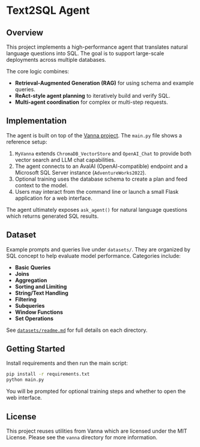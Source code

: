 # Text2SQL Agent

## Overview
This project implements a high-performance agent that translates natural language questions into SQL. The goal is to support large-scale deployments across multiple databases.

The core logic combines:
- **Retrieval-Augmented Generation (RAG)** for using schema and example queries.
- **ReAct-style agent planning** to iteratively build and verify SQL.
- **Multi-agent coordination** for complex or multi-step requests.

## Implementation
The agent is built on top of the [Vanna project](https://github.com/vanna-ai/vanna). The `main.py` file shows a reference setup:

1. `MyVanna` extends `ChromaDB_VectorStore` and `OpenAI_Chat` to provide both vector search and LLM chat capabilities.
2. The agent connects to an AvalAI (OpenAI-compatible) endpoint and a Microsoft SQL Server instance (`AdventureWorks2022`).
3. Optional training uses the database schema to create a plan and feed context to the model.
4. Users may interact from the command line or launch a small Flask application for a web interface.

The agent ultimately exposes `ask_agent()` for natural language questions which returns generated SQL results.

## Dataset
Example prompts and queries live under `datasets/`. They are organized by SQL concept to help evaluate model performance. Categories include:
- **Basic Queries**
- **Joins**
- **Aggregation**
- **Sorting and Limiting**
- **String/Text Handling**
- **Filtering**
- **Subqueries**
- **Window Functions**
- **Set Operations**

See [`datasets/readme.md`](datasets/readme.md) for full details on each directory.

## Getting Started
Install requirements and then run the main script:
```bash
pip install -r requirements.txt
python main.py
```
You will be prompted for optional training steps and whether to open the web interface.

## License
This project reuses utilities from Vanna which are licensed under the MIT License. Please see the `vanna` directory for more information.
